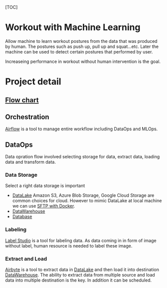 [TOC]

# Workout with Machine Learning

Allow machine to learn workout postures from the data that was produced by human. The postures such as push up, pull up and squat...etc. Later the machine can be used to detect certain postures that performed by user.

Increaseing performance in workout without human intervention is the goal.

# Project detail

## [Flow chart](https://whimsical.com/ml-workout-active-learning-labelling-flow-RfPRWopbAnZ1vMbQWoHS7m)

## Orchestration

[Airflow](https://airflow.apache.org/) is a tool to manage entire workflow including DataOps and MLOps.

## DataOps

Data opration flow involved selecting storage for data, extract data, loading data and transform data.

### Data Storage

Select a right data storage is important

- [DataLake](https://madewithml.com/courses/mlops/data-stack/#data-lake)
  Amazon S3, Azure Blob Storage, Google Cloud Storage are common choices for cloud. However to mimic DataLake at local machine we can use [SFTP with Docker](https://hub.docker.com/r/atmoz/sftp).
- [DataWarehouse](https://madewithml.com/courses/mlops/data-stack/#data-warehouse)
- [Database](https://madewithml.com/courses/mlops/data-stack/#database)

### Labeling

[Label Studio](https://labelstud.io/) is a tool for labeling data. As data coming in in form of image without label, human resource is needed to label these image.

### Extract and Load

[Airbyte](https://airbyte.com/) is a tool to extract data in [DataLake](https://madewithml.com/courses/mlops/data-stack/#data-lake) and then load it into destination [DataWarehouse](https://madewithml.com/courses/mlops/data-stack/#data-warehouse). The ability to extract data from multiple source and load data into multiple destination is the key. In addition it can be scheduled.
